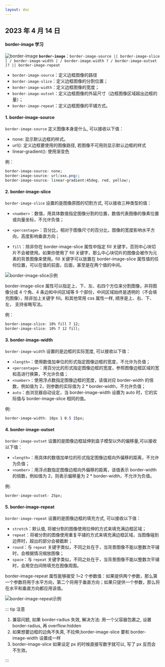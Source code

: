 ```yaml
---
layout: doc
---
```


## 2023 年 4 月 14 日

#### border-image 学习

![border-image](/images/days/border-image1.png)
**`border-image`**：`border-image-source || border-image-slice [ / border-image-width | / border-image-width ? / border-image-outset ]? || border-image-repeat`

- `border-image-source`：定义边框图像的路径
- `border-image-slice`：定义边框图像的分割位置；
- `border-image-width`：定义边框图像的宽度；
- `border-image-outset`：定义边框图像的外延尺寸（边框图像区域超出边框的量）；
- `border-image-repeat`：定义边框图像的平铺方式。

#### 1. border-image-source

`border-image-source` 定义图像本身是什么, 可以接收以下值：

- none: 显示默认边框的样式。
- url(): 定义边框要使用的图像路径, 若图像不可用则显示默认边框的样式
- linear-gradient(): 使用渐变色

例：

```css
border-image-source: none;
border-image-source: url(xxx.png);
border-image-source: linear-gradient(45deg, red, yellow);
```

#### 2. border-image-slice

`border-image-slice` 设置的是图像原图的切割方式, 可以接收三种类型的值：

- `<number>`：数值，用具体数值指定图像分割的位置，数值代表图像的像素位置或向量坐标，不允许负值；

- `<percentage>`：百分比，相对于图像尺寸的百分比，图像的宽度影响水平方向，高度影响垂直方向；

- `fill`：除非你在 border-image-slice 属性中指定 fill 关键字，否则中心块切片不会被使用。如果你使用了 fill 关键字，那么中心块切片的图像会被作为元素的背景图像来使用。fill 关键字可以放置在 border-image-slice 属性值的任何位置，可以在值的前面，后面，甚至是在两个值的中间。

![border-image-slice示例](/images/days/border-image2.png)

border-image-slice 属性可以指定上、下、左、右四个方位来分割图像，并将图像分成 4 个角、4 条边和中间区域等 9 个部份，中间区域始终是透明的（不会填充图像），除非加上关键字 fill。和其他常用 css 属性一样, 顺序是上、右、下、左， 支持省略写法。

例：

```css
border-image-slice: 10% fill 7 12;
border-image-slice: 10% 7 12 fill;
```

#### 3. border-image-width

`border-image-widt`h 设置的是边框的实际宽度, 可以接收以下值：

- `<length>`：使用数值加单位的形式指定图像边框的宽度，不允许为负值；
- `<percentage>`：用百分比的形式指定图像边框的宽度，参照图像边框区域的宽和高进行换算，不允许负值；
- `<number>`：使用浮点数指定图像边框的宽度，该值对应 border-width 的倍数，例如值为 2，则参数的实际值为 2 \* border-width，不允许负值；
- `auto`：由浏览器自动设定，当 border-image-width 设置为 auto 时，它的实际值与 border-image-slice 相同的值。

例:

```css
border-image-width: 10px 1 0.5 15px;
```

#### 4. border-image-outset

`border-image-outset` 设置的是图像边框延伸到盒子模型以外的偏移量,可以接收以下值：

- `<length>`：用具体的数值加单位的形式指定图像边框向外偏移的距离，不允许为负值；
- `<number>`：用浮点数指定图像边框向外偏移的距离，该值表示 border-width 的倍数，例如值为 2，则表示偏移量为 2 \* border-width，不允许为负值。

例:

```css
border-image-outset: 25px;
```

#### 5. border-image-repeat

`border-image-repeat` 设置的是图像边框的填充方式, 可以接收以下值：

- `stretch`：默认值, 将被分割的图像使用拉伸的方式来填充满边框区域；
- `repeat`：将被分割的图像使用重复平铺的方式来填充满边框区域，当图像碰到边界时，超出的部分会被截断；
- `round`：与 `repeat` 关键字类似，不同之处在于，当背景图像不能以整数次平铺时，会根据情况缩放图像；
- `space`：与 `repeat` 关键字类似，不同之处在于，当背景图像不能以整数次平铺时，会用空白间隙填充在图像周围。

border-image-repeat 属性能够接受 1~2 个参数值：如果提供两个参数，那么第一个参数将用于水平方向，第二个将用于垂直方向；如果只提供一个参数，那么将在水平和垂直方向都应用该值。

![border-image-repeat示例](/images/days/border-image3.png)

::: tip 注意

1. 兼容问题, 如果 border-radius 失效, 解决方法: 用一个父容器包裹之, 设置 border-radius, 再 overflow:hidden
2. 如果想要边框的边角不失真, 不拉伸,border-image-slice 要和 border-image-width 设置成一样
3. border-image-slice 如果设定 px 的时候直接写数字就可以, 写了 px 反而会不生效。

:::
